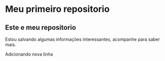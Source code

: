 # Meu primeiro repositorio

## Este e meu repositorio

Estou salvando algumas informações interessantes, acompanhe para saber mais.

Adicionando nova linha
